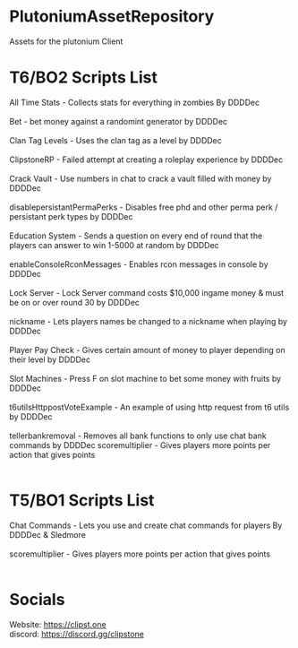 # PlutoniumAssetRepository
Assets for the plutonium Client

# T6/BO2 Scripts List
All Time Stats - Collects stats for everything in zombies By DDDDec<br /><br />
Bet - bet money against a randomint generator by DDDDec<br /><br />
Clan Tag Levels - Uses the clan tag as a level by DDDDec<br /><br />
ClipstoneRP - Failed attempt at creating a roleplay experience by DDDDec<br /><br />
Crack Vault - Use numbers in chat to crack a vault filled with money by DDDDec<br /><br />
disablepersistantPermaPerks - Disables free phd and other perma perk / persistant perk types by DDDDec<br /><br />
Education System - Sends a question on every end of round that the players can answer to win 1-5000 at random by DDDDec<br /><br />
enableConsoleRconMessages - Enables rcon messages in console by DDDDec<br /><br />
Lock Server - Lock Server command costs $10,000 ingame money & must be on or over round 30 by DDDDec<br /><br />
nickname - Lets players names be changed to a nickname when playing by DDDDec<br /><br />
Player Pay Check - Gives certain amount of money to player depending on their level by DDDDec<br /><br />
Slot Machines - Press F on slot machine to bet some money with fruits by DDDDec<br /><br />
t6utilsHttppostVoteExample - An example of using http request from t6 utils by DDDDec<br /><br />
tellerbankremoval - Removes all bank functions to only use chat bank commands by DDDDec
scoremultiplier - Gives players more points per action that gives points<br /><br />

# T5/BO1 Scripts List
Chat Commands - Lets you use and create chat commands for players By DDDDec & Sledmore<br /><br />
scoremultiplier - Gives players more points per action that gives points<br /><br />

# Socials
Website: https://clipst.one<br />
discord: https://discord.gg/clipstone
